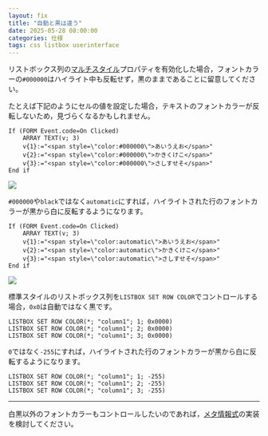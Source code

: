 ```yaml
---
layout: fix
title: "自動と黒は違う"
date: 2025-05-28 08:00:00
categories: 仕様
tags: css listbox userinterface
---
```


リストボックス列の[マルチスタイル](https://developer.4d.com/docs/ja/FormObjects/propertiesText#マルチスタイル)プロパティを有効化した場合，フォントカラーの`#000000`はハイライト中も反転せず，黒のままであることに留意してください。

たとえば下記のようにセルの値を設定した場合，テキストのフォントカラーが反転しないため，見づらくなるかもしれません。

```4d
If (FORM Event.code=On Clicked)
	ARRAY TEXT(v; 3)
	v{1}:="<span style=\"color:#000000\">あいうえお</span>"
	v{2}:="<span style=\"color:#000000\">かきくけこ</span>"
	v{3}:="<span style=\"color:#000000\">さしすせそ</span>"
End if 
```

<img src="https://github.com/user-attachments/assets/df806d3c-27b7-4e1b-8065-c0422beb728a" />

`#000000`や`black`ではなく`automatic`にすれば，ハイライトされた行のフォントカラーが黒から白に反転するようになります。

```4d
If (FORM Event.code=On Clicked)
	ARRAY TEXT(v; 3)
	v{1}:="<span style=\"color:automatic\">あいうえお</span>"
	v{2}:="<span style=\"color:automatic\">かきくけこ</span>"
	v{3}:="<span style=\"color:automatic\">さしすせそ</span>"
End if 
```

<img src="https://github.com/user-attachments/assets/cbd6e14b-bae9-4e2d-afcd-50b6e4aba6b9" />

標準スタイルのリストボックス列を`LISTBOX SET ROW COLOR`でコントロールする場合，`0x0`は自動ではなく黒です。

```4d
LISTBOX SET ROW COLOR(*; "column1"; 1; 0x0000)
LISTBOX SET ROW COLOR(*; "column1"; 2; 0x0000)
LISTBOX SET ROW COLOR(*; "column1"; 3; 0x0000)
```

`0`ではなく`-255`にすれば，ハイライトされた行のフォントカラーが黒から白に反転するようになります。

```4d
LISTBOX SET ROW COLOR(*; "column1"; 1; -255)
LISTBOX SET ROW COLOR(*; "column1"; 2; -255)
LISTBOX SET ROW COLOR(*; "column1"; 3; -255)
```

---

白黒以外のフォントカラーもコントロールしたいのであれば，[メタ情報式](https://developer.4d.com/docs/ja/FormObjects/propertiesText#メタ情報式)の実装を検討してください。